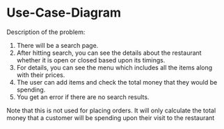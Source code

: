 # Use-Case-Diagram


Description of the problem:

1. There will be a search page.
2. After hitting search, you can see the details about the restaurant whether it is open or closed based upon its timings.
3. For details, you can see the menu which includes all the items along with their prices.
4. The user can add items and check the total money that they would be spending.
5. You get an error if there are no search results.

Note that this is not used for placing orders. It will only calculate the total money that a customer will be spending upon their visit to the restaurant
